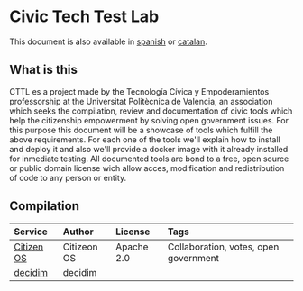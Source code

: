 # Civic Tech Test Lab
This document is also available in [spanish](README.md) or [catalan](README_cat.md).

## What is this 
CTTL es a project made by the Tecnología Cívica y Empoderamientos professorship at the Universitat Politècnica de Valencia, an association which seeks  the compilation, review and documentation of civic tools which help the citizenship empowerment by solving open government issues. For this purpose this document will be a showcase of tools which fulfill the above requirements. For each one of the tools we'll explain how to install and deploy it and also we'll provide a docker image with it already installed for inmediate testing. All documented tools are bond to a free, open source or public domain license wich allow acces, modification and redistribution of code to any person or entity.

## Compilation

| Service | Author | License | Tags |
| :--------- | :---------- | :--------- | :------ |
| [Citizen OS](/citizenos) | Citizeon OS | Apache 2.0 | Collaboration, votes, open government|
| [decidim](/decidim) | decidim | |

